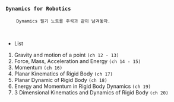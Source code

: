 ### `Dynamics for Robotics`

        Dynamics 필기 노트를 주석과 같이 남겨놓자.

<br>

- List 

1. Gravity and motion of a point `(ch 12 - 13)`
2. Force, Mass, Acceleration and Energy `(ch 14 - 15)`
3. Momentum `(ch 16)`
4. Planar Kinematics of Rigid Body `(ch 17)`
5. Planar Dynamic of Rigid Body `(ch 18)`
6. Energy and Momentum in Rigid Body Dynamics `(ch 19)`
7. 3 Dimensional Kinematics and Dynamics of Rigid Body `(ch 20)` 



